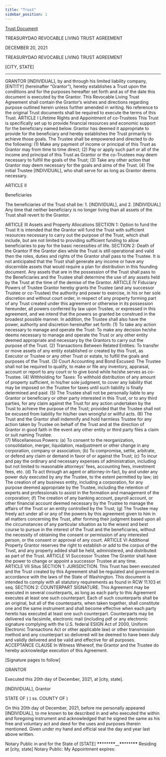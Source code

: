 ```yaml
---
title: "Trust"
sidebar_position: 1
---
```


[Trust Document](papers/Trust.docx)

TREASURYDAO
REVOCABLE LIVING TRUST AGREEMENT

DECEMBER 20, 2021

TREASURYDAO
REVOCABLE LIVING TRUST AGREEMENT

[CITY, STATE]

---

GRANTOR
[INDIVIDUAL], by and through his limited liability company, [ENTITY] (hereinafter “Grantor”), hereby establishes a Trust upon the conditions and for the purposes hereafter set forth and as of the date this document is executed by the Grantor.
This Revocable Living Trust Agreement shall contain the Grantor’s wishes and directions regarding purpose outlined herein unless further amended in writing. No reference to the original Trust documents shall be required to execute the terms of this Trust.
ARTICLE I
Lifetime Rights and Appointment of co-Trustees
This Trust is specifically set up to provide financial resources and economic support for the beneficiary named below. Grantor has deemed it appropriate to provide for the beneficiary and hereby establishes the Trust primarily to achieve those goals. The Trustee shall be empowered and directed to do the following:
(1) Make any payment of income or principal of this Trust as Grantor may from time to time direct;
(2) Pay or apply such part or all of the income and principal of this Trust as Grantor or the co-Trustees may deem necessary to fulfill the goals of the Trust;
(3) Take any other action that Grantor may deem necessary for the goals and aims of the Trust.
(4) The initial Trustee [INDIVIDUAL], who shall serve for as long as Grantor deems necessary.

ARTICLE II

Beneficiaries

The beneficiaries of the Trust shall be: 1. [INDIVIDUAL], and 2. [INDIVIDUAL]
Any time that neither beneficiary is no longer living than all assets of the Trust shall revert to the Grantor.

ARTICLE III
Assets and Property Allocations
SECTION 1: Option to fund the Trust
It is intended that the Grantor will fund the Trust with sufficient resources necessary to carry out the purpose of the Trust, which shall include, but are not limited to providing sufficient funding to allow beneficiaries to pay for the basic necessities of life.
SECTION 2: Death of the Grantor
If the Grantor dies while the Trust is still operational and valid then the roles, duties and rights of the Grantor shall pass to the Trustee. It is not anticipated that the Trust shall generate any income or have any discernible assets that would require a plan for distribution in this founding document. Any assets that are in the possession of the Trust shall pass to the Beneficiaries and the Trustee shall determine the use of any assets held by the Trust at the time of the demise of the Grantor.
ARTICLE IV
Fiduciary Powers of Trustee
Grantor hereby grants the Trustee (and any successor Trustee or co-Trustee) the authority and power to exercise, in his or her sole discretion and without court order, in respect of any property forming part of any Trust created under this agreement or otherwise in its possession hereunder, all powers conferred by law upon Trustee, or expressed in this agreement, and we intend that the powers so granted be construed in the broadest possible manner. In addition, the Trustee shall also have the power, authority and discretion hereinafter set forth:
(1) To take any action necessary to manage and operate the Trust: To make any decision he/she deems necessary to manage and operate the Trust or any other entity deemed appropriate and necessary by the Grantors to carry out the purpose of the Trust.
(2) Transactions Between Related Entities: To transfer or move assets of any entity established or created by this Trust, as Executor or Trustee or any other Trust or estate, to fulfill the goals and purposes of the Trust.
(3) Court Accounting and Bond Excused: The Trustee shall not be required to qualify, to make or file any inventory, appraisal, account or report to any court or to give bond while he/she serves as co-Trustee.
(4) Withholding for Taxes: To withhold distribution of any amount of property sufficient, in his/her sole judgment, to cover any liability that may be imposed on the Trustee for taxes until such liability is finally determined and paid.
(5) The Trustee shall not be personally liable to any Grantor or beneficiary or other party interested in this Trust, or to any third parties, for any claim against the Trust for any action undertaken by the Trust to achieve the purpose of the Trust; provided that the Trustee shall not be excused from liability for his/her own wrongful or willful acts.
(6) The Trust and the Grantor shall indemnify and hold harmless Trustee for any action taken by Trustee on behalf of the Trust and at the direction of Grantor in good faith in the event any other entity or third party files a claim or suit naming Trustee.  
(7) Miscellaneous Powers:
(a) To consent to the reorganization, consolidation, merger, liquidation, readjustment or other change in any corporation, company or association;
(b) To compromise, settle, arbitrate, or defend any claim or demand in favor of or against the Trust;
(c) To incur and pay the ordinary and necessary expenses of administration, including but not limited to reasonable attorneys’ fees, accounting fees, investment fees, etc.
(d) To act through an agent or attorney-in-fact, by and under any power duly executed by any the Trustee, to the extent permitted by law;
(e) The creation of any business entity, including a corporation, for any purpose deemed appropriate by the Trustee, including the retention of experts and professionals to assist in the formation and management of the corporation;
(f) The creation of any banking account, payroll account, or other financial account deemed necessary by the Trustee to manage the affairs of the Trust or an entity controlled by the Trust;
(g) The Trustee may freely act under all or any of the powers by this agreement given to him in all matters concerning the Trust, after forming their judgment based upon all the circumstances of any particular situation as to the wisest and best course to pursue in the interest of the Trust and the beneficiaries, without the necessity of obtaining the consent or permission of any interested person, or the consent or approval of any court.
ARTICLE VI
Additional Property
Grantor reserves the right to establish or add to the corpus of the Trust, and any property added shall be held, administered, and distributed as part of the Trust.
ARTICLE VI
Successor Trustee
The Grantor shall have the power to change or appoint a successor Trustee at any time.  
ARTICLE VII
Situs
SECTION 1: JURISDICTION. This Trust has been executed and the Trust created by this Agreement shall be regulated and governed in accordance with the laws of the State of Washington. This document is intended to comply with all statutory requirements as found in RCW 11.103 et seq.
SECTION 2: COUNTERPART SIGNATURE. This Agreement may be executed in several counterparts, as long as each party to this Agreement executes at least one such counterpart. Each of such counterparts shall be an original, but all of the counterparts, when taken together, shall constitute one and the same instrument and shall become effective when each party hereto has executed at least one such counterpart. Counterparts may be delivered via facsimile, electronic mail (including pdf or any electronic signature complying with the U.S. federal ESIGN Act of 2000, Uniform Electronic Transactions Act or other applicable law) or other transmission method and any counterpart so delivered will be deemed to have been duly and validly delivered and be valid and effective for all purposes.
ACCEPTANCE CLAUSE
In Witness Whereof, the Grantor and the Trustee do hereby acknowledge execution of this Agreement.

[Signature pages to follow]

GRANTOR

Executed this 20th day of December, 2021, at [city, state].

[INDIVIDUAL], Grantor

STATE OF )
) ss.
COUNTY OF )

On this 20th day of December, 2021, before me personally appeared [INDIVIDUAL], to me known to be described in and who executed the within and foregoing instrument and acknowledged that he signed the same as his free and voluntary act and deed for the uses and purposes therein mentioned. Given under my hand and official seal the day and year last above written.

Notary Public in and for the State of [STATE] **\*\***\*\*\*\***\*\***\_\_**\*\***\*\*\*\***\*\***
Residing at [city, state] Notary Public:
My Appointment expires:
